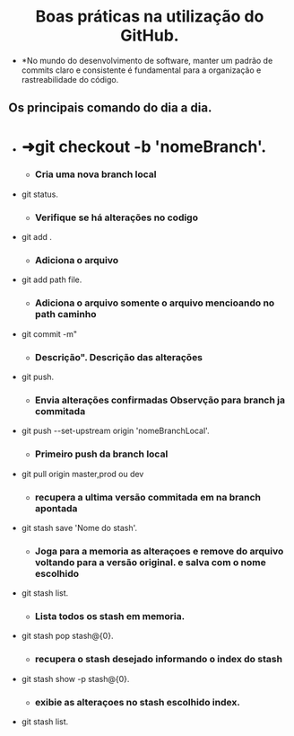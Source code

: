  <h1 align="center">
 Boas práticas na utilização do GitHub. <br>
 </h1>

 - *No mundo do desenvolvimento de software, manter um padrão de commits claro e consistente é fundamental para a organização e rastreabilidade do código.


## Os principais comando do dia a dia.

 -  # ➜git checkout -b 'nomeBranch'.
    - ### Cria uma nova branch local
 - git status.
    - ### Verifique se há alterações no codigo
 - git add .
    - ### Adiciona o arquivo  
 - git add path file.
   - ### Adiciona o arquivo somente o arquivo mencioando no path caminho 
 - git commit -m"
   - ### Descrição". Descrição das alterações
 - git push.
   - ### Envia alterações confirmadas Observção para branch ja commitada
 - git push --set-upstream origin 'nomeBranchLocal'.
   - ### Primeiro push da branch local
 - git pull origin master,prod ou dev
   - ### recupera a ultima versão commitada em na branch apontada
 - git stash save 'Nome do stash'.
   - ### Joga para a memoria as alteraçoes e remove do arquivo voltando para a versão original. e salva com o nome escolhido
 - git stash list.
   - ### Lista todos os stash em memoria.
 - git stash pop stash@{0}.
   - ### recupera o stash desejado informando o index do stash
 - git stash show -p stash@{0}.
   - ###  exibie as alteraçoes no stash escolhido index.
 - git stash list.
   <br>
